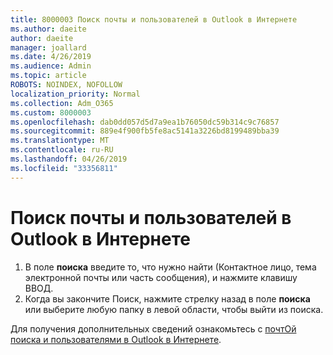 ```yaml
---
title: 8000003 Поиск почты и пользователей в Outlook в Интернете
ms.author: daeite
author: daeite
manager: joallard
ms.date: 4/26/2019
ms.audience: Admin
ms.topic: article
ROBOTS: NOINDEX, NOFOLLOW
localization_priority: Normal
ms.collection: Adm_O365
ms.custom: 8000003
ms.openlocfilehash: dab0dd057d5d7a9ea1b76050dc59b314c9c76857
ms.sourcegitcommit: 889e4f900fb5fe8ac5141a3226bd8199489bba39
ms.translationtype: MT
ms.contentlocale: ru-RU
ms.lasthandoff: 04/26/2019
ms.locfileid: "33356811"
---
```

# <a name="search-mail-and-people-on-outlook-on-the-web"></a>Поиск почты и пользователей в Outlook в Интернете

1. В поле **поиска** введите то, что нужно найти (Контактное лицо, тема электронной почты или часть сообщения), и нажмите клавишу ВВОД.
2. Когда вы закончите Поиск, нажмите стрелку назад в поле **поиска** или выберите любую папку в левой области, чтобы выйти из поиска.

Для получения дополнительных сведений ознакомьтесь с [почтОй поиска и пользователями в Outlook в Интернете](https://support.office.com/article/b27e5eb7-3255-4c61-bf16-1c6a16bc2e6b).